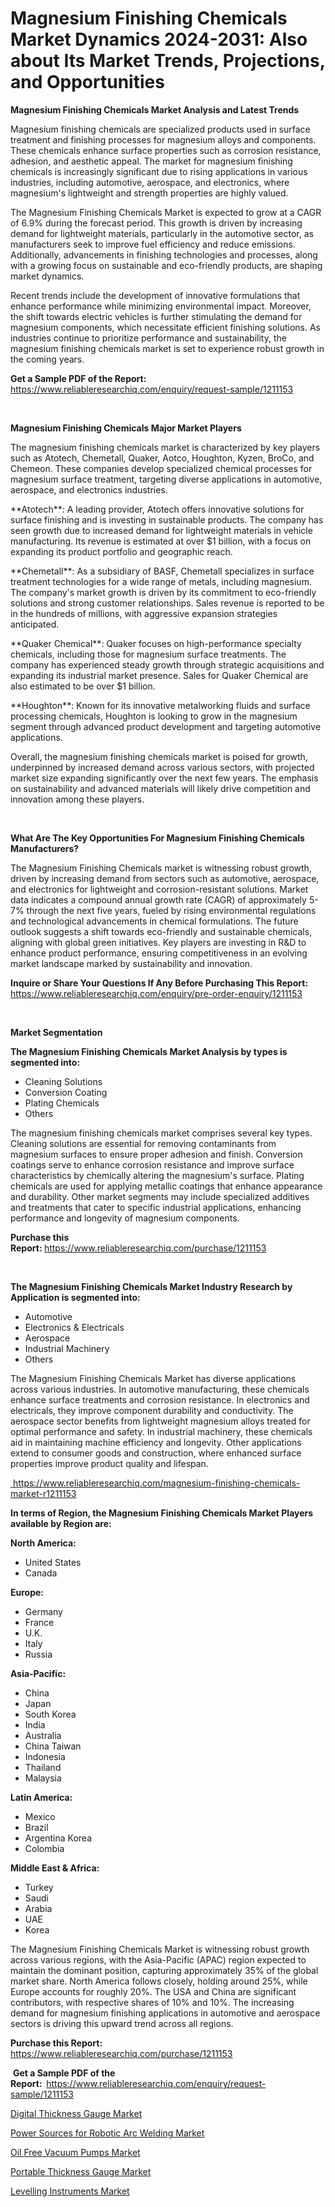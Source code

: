 <p><h1>Magnesium Finishing Chemicals Market Dynamics 2024-2031: Also about Its Market Trends, Projections, and Opportunities</h1></p><p><strong>Magnesium Finishing Chemicals Market Analysis and Latest Trends</strong></p>
<p><p>Magnesium finishing chemicals are specialized products used in surface treatment and finishing processes for magnesium alloys and components. These chemicals enhance surface properties such as corrosion resistance, adhesion, and aesthetic appeal. The market for magnesium finishing chemicals is increasingly significant due to rising applications in various industries, including automotive, aerospace, and electronics, where magnesium's lightweight and strength properties are highly valued.</p><p>The Magnesium Finishing Chemicals Market is expected to grow at a CAGR of 6.9% during the forecast period. This growth is driven by increasing demand for lightweight materials, particularly in the automotive sector, as manufacturers seek to improve fuel efficiency and reduce emissions. Additionally, advancements in finishing technologies and processes, along with a growing focus on sustainable and eco-friendly products, are shaping market dynamics.</p><p>Recent trends include the development of innovative formulations that enhance performance while minimizing environmental impact. Moreover, the shift towards electric vehicles is further stimulating the demand for magnesium components, which necessitate efficient finishing solutions. As industries continue to prioritize performance and sustainability, the magnesium finishing chemicals market is set to experience robust growth in the coming years.</p></p>
<p><strong>Get a Sample PDF of the Report:&nbsp;</strong> <a href="https://www.reliableresearchiq.com/enquiry/request-sample/1211153?utm_campaign=1138&utm_medium=2&utm_source=Github&utm_content=ia&utm_term=05102024&utm_id=magnesium-finishing-chemicals">https://www.reliableresearchiq.com/enquiry/request-sample/1211153</a></p>
<p>&nbsp;</p>
<p><strong>Magnesium Finishing Chemicals Major Market Players</strong></p>
<p><p>The magnesium finishing chemicals market is characterized by key players such as Atotech, Chemetall, Quaker, Aotco, Houghton, Kyzen, BroCo, and Chemeon. These companies develop specialized chemical processes for magnesium surface treatment, targeting diverse applications in automotive, aerospace, and electronics industries.</p><p>**Atotech**: A leading provider, Atotech offers innovative solutions for surface finishing and is investing in sustainable products. The company has seen growth due to increased demand for lightweight materials in vehicle manufacturing. Its revenue is estimated at over $1 billion, with a focus on expanding its product portfolio and geographic reach.</p><p>**Chemetall**: As a subsidiary of BASF, Chemetall specializes in surface treatment technologies for a wide range of metals, including magnesium. The company's market growth is driven by its commitment to eco-friendly solutions and strong customer relationships. Sales revenue is reported to be in the hundreds of millions, with aggressive expansion strategies anticipated.</p><p>**Quaker Chemical**: Quaker focuses on high-performance specialty chemicals, including those for magnesium surface treatments. The company has experienced steady growth through strategic acquisitions and expanding its industrial market presence. Sales for Quaker Chemical are also estimated to be over $1 billion.</p><p>**Houghton**: Known for its innovative metalworking fluids and surface processing chemicals, Houghton is looking to grow in the magnesium segment through advanced product development and targeting automotive applications. </p><p>Overall, the magnesium finishing chemicals market is poised for growth, underpinned by increased demand across various sectors, with projected market size expanding significantly over the next few years. The emphasis on sustainability and advanced materials will likely drive competition and innovation among these players.</p></p>
<p>&nbsp;</p>
<p><strong>What Are The Key Opportunities For Magnesium Finishing Chemicals Manufacturers?</strong></p>
<p><p>The Magnesium Finishing Chemicals market is witnessing robust growth, driven by increasing demand from sectors such as automotive, aerospace, and electronics for lightweight and corrosion-resistant solutions. Market data indicates a compound annual growth rate (CAGR) of approximately 5-7% through the next five years, fueled by rising environmental regulations and technological advancements in chemical formulations. The future outlook suggests a shift towards eco-friendly and sustainable chemicals, aligning with global green initiatives. Key players are investing in R&D to enhance product performance, ensuring competitiveness in an evolving market landscape marked by sustainability and innovation.</p></p>
<p><strong>Inquire or Share Your Questions If Any Before Purchasing This Report:</strong> <a href="https://www.reliableresearchiq.com/enquiry/pre-order-enquiry/1211153?utm_campaign=1138&utm_medium=2&utm_source=Github&utm_content=ia&utm_term=05102024&utm_id=magnesium-finishing-chemicals">https://www.reliableresearchiq.com/enquiry/pre-order-enquiry/1211153</a></p>
<p>&nbsp;</p>
<p><strong>Market Segmentation</strong></p>
<p><strong>The Magnesium Finishing Chemicals Market Analysis by types is segmented into:</strong></p>
<p><ul><li>Cleaning Solutions</li><li>Conversion Coating</li><li>Plating Chemicals</li><li>Others</li></ul></p>
<p><p>The magnesium finishing chemicals market comprises several key types. Cleaning solutions are essential for removing contaminants from magnesium surfaces to ensure proper adhesion and finish. Conversion coatings serve to enhance corrosion resistance and improve surface characteristics by chemically altering the magnesium's surface. Plating chemicals are used for applying metallic coatings that enhance appearance and durability. Other market segments may include specialized additives and treatments that cater to specific industrial applications, enhancing performance and longevity of magnesium components.</p></p>
<p><strong>Purchase this Report:&nbsp;</strong><a href="https://www.reliableresearchiq.com/purchase/1211153?utm_campaign=1138&utm_medium=2&utm_source=Github&utm_content=ia&utm_term=05102024&utm_id=magnesium-finishing-chemicals">https://www.reliableresearchiq.com/purchase/1211153</a></p>
<p>&nbsp;</p>
<p><strong>The Magnesium Finishing Chemicals Market Industry Research by Application is segmented into:</strong></p>
<p><ul><li>Automotive</li><li>Electronics & Electricals</li><li>Aerospace</li><li>Industrial Machinery</li><li>Others</li></ul></p>
<p><p>The Magnesium Finishing Chemicals Market has diverse applications across various industries. In automotive manufacturing, these chemicals enhance surface treatments and corrosion resistance. In electronics and electricals, they improve component durability and conductivity. The aerospace sector benefits from lightweight magnesium alloys treated for optimal performance and safety. In industrial machinery, these chemicals aid in maintaining machine efficiency and longevity. Other applications extend to consumer goods and construction, where enhanced surface properties improve product quality and lifespan.</p></p>
<p><a href="https://www.reliableresearchiq.com/magnesium-finishing-chemicals-market-r1211153?utm_campaign=1138&utm_medium=2&utm_source=Github&utm_content=ia&utm_term=05102024&utm_id=magnesium-finishing-chemicals">&nbsp;https://www.reliableresearchiq.com/magnesium-finishing-chemicals-market-r1211153</a></p>
<p><strong>In terms of Region, the Magnesium Finishing Chemicals Market Players available by Region are:</strong></p>
<p>
    <p> <strong> North America: </strong>
        <ul>
            <li>United States</li>
            <li>Canada</li>
        </ul>
        </p> 
    <p> <strong> Europe: </strong>
        <ul>
            <li>Germany</li>
            <li>France</li>
            <li>U.K.</li>
            <li>Italy</li>
            <li>Russia</li>
        </ul>
        </p> 
    <p> <strong> Asia-Pacific: </strong>
        <ul>
            <li>China</li>
            <li>Japan</li>
            <li>South Korea</li>
            <li>India</li>
            <li>Australia</li>
            <li>China Taiwan</li>
            <li>Indonesia</li>
            <li>Thailand</li>
            <li>Malaysia</li>
        </ul>
        </p> 
    <p> <strong> Latin America: </strong>
        <ul>
            <li>Mexico</li>
            <li>Brazil</li>
            <li>Argentina Korea</li>
            <li>Colombia</li>
        </ul>
        </p> 
    <p> <strong> Middle East & Africa: </strong>
        <ul>
            <li>Turkey</li>
            <li>Saudi</li>
            <li>Arabia</li>
            <li>UAE</li>
            <li>Korea</li>
        </ul>
    </p>
    </p>
<p><p>The Magnesium Finishing Chemicals Market is witnessing robust growth across various regions, with the Asia-Pacific (APAC) region expected to maintain the dominant position, capturing approximately 35% of the global market share. North America follows closely, holding around 25%, while Europe accounts for roughly 20%. The USA and China are significant contributors, with respective shares of 10% and 10%. The increasing demand for magnesium finishing applications in automotive and aerospace sectors is driving this upward trend across all regions.</p></p>
<p><strong>Purchase this Report: </strong><a href="https://www.reliableresearchiq.com/purchase/1211153?utm_campaign=1138&utm_medium=2&utm_source=Github&utm_content=ia&utm_term=05102024&utm_id=magnesium-finishing-chemicals">https://www.reliableresearchiq.com/purchase/1211153</a></p>
<p>&nbsp;<strong>Get a Sample PDF of the Report:&nbsp;&nbsp;</strong><a href="https://www.reliableresearchiq.com/enquiry/request-sample/1211153?utm_campaign=1138&utm_medium=2&utm_source=Github&utm_content=ia&utm_term=05102024&utm_id=magnesium-finishing-chemicals">https://www.reliableresearchiq.com/enquiry/request-sample/1211153</a></p>
<p><strong></strong></p>
<p><p><a href="https://issuu.com/reportprime-2/docs/digital-thickness-gauge-market-size_c7fe6fefc62c64?utm_campaign=1138&utm_medium=2&utm_source=Github&utm_content=ia&utm_term=05102024&utm_id=magnesium-finishing-chemicals">Digital Thickness Gauge Market</a></p><p><a href="https://github.com/GreisGjoni464/Market-Research-Report-List-1/blob/main/power-sources-for-robotic-arc-welding-market.md?utm_campaign=1138&utm_medium=2&utm_source=Github&utm_content=ia&utm_term=05102024&utm_id=magnesium-finishing-chemicals">Power Sources for Robotic Arc Welding Market</a></p><p><a href="https://www.linkedin.com/pulse/influencing-factors-oil-free-vacuum-pumps-market-insights-oyyge?utm_campaign=1138&utm_medium=2&utm_source=Github&utm_content=ia&utm_term=05102024&utm_id=magnesium-finishing-chemicals">Oil Free Vacuum Pumps Market</a></p><p><a href="https://issuu.com/reportprime-2/docs/portable-thickness-gauge-market-siz_761c0519503528?utm_campaign=1138&utm_medium=2&utm_source=Github&utm_content=ia&utm_term=05102024&utm_id=magnesium-finishing-chemicals">Portable Thickness Gauge Market</a></p><p><a href="https://www.linkedin.com/pulse/levelling-instruments-market-forecast-global-trends-kgthe?utm_campaign=1138&utm_medium=2&utm_source=Github&utm_content=ia&utm_term=05102024&utm_id=magnesium-finishing-chemicals">Levelling Instruments Market</a></p></p>